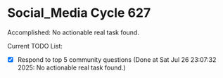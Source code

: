 # Social_Media Cycle 627

Accomplished: No actionable real task found.

Current TODO List:

- [x] Respond to top 5 community questions  (Done at Sat Jul 26 23:07:32 2025: No actionable real task found.)
